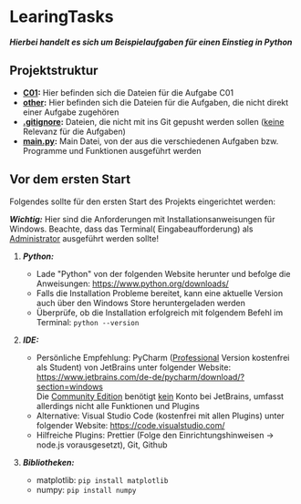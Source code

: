 # LearingTasks

***Hierbei handelt es sich um Beispielaufgaben für einen Einstieg in Python***

## Projektstruktur

- **[C01](C01):** Hier befinden sich die Dateien für die Aufgabe C01
- **[other](C00):** Hier befinden sich die Dateien für die Aufgaben, die nicht direkt einer Aufgabe zugehören
- **[.gitignore](.gitignore):** Dateien, die nicht mit ins Git gepusht werden sollen (<ins>keine</ins> Relevanz für die
  Aufgaben)
- **[main.py](main.py):** Main Datei, von der aus die verschiedenen Aufgaben bzw. Programme und Funktionen ausgeführt
  werden

## Vor dem ersten Start

Folgendes sollte für den ersten Start des Projekts eingerichtet werden:

***Wichtig:*** Hier sind die Anforderungen mit Installationsanweisungen für Windows. Beachte, dass das Terminal(
Eingabeaufforderung) als <ins>Administrator</ins> ausgeführt werden sollte!

1. ***Python:***
    - Lade "Python" von der folgenden Website herunter und befolge die Anweisungen: https://www.python.org/downloads/
    - Falls die Installation Probleme bereitet, kann eine aktuelle Version auch über den Windows Store heruntergeladen
      werden
    - Überprüfe, ob die Installation erfolgreich mit folgendem Befehl im Terminal: `python --version`

2. ***IDE:***
    - Persönliche Empfehlung: PyCharm (<ins>Professional</ins> Version kostenfrei als Student) von JetBrains unter
      folgender Website: https://www.jetbrains.com/de-de/pycharm/download/?section=windows <br>
      Die <ins>Community Edition</ins> benötigt <ins>kein</ins> Konto bei JetBrains, umfasst allerdings nicht alle
      Funktionen und Plugins
    - Alternative: Visual Studio Code (kostenfrei mit allen Plugins) unter folgender
      Website: https://code.visualstudio.com/
    - Hilfreiche Plugins: Prettier (Folge den Einrichtungshinweisen → node.js vorausgesetzt), Git, Github

3. ***Bibliotheken:***
    - matplotlib: `pip install matplotlib`
    - numpy: `pip install numpy`